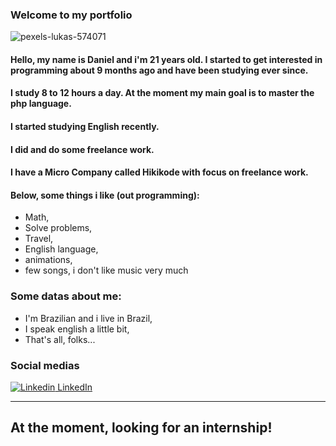 

### Welcome to my portfolio
![pexels-lukas-574071](https://user-images.githubusercontent.com/63724035/92162679-eeb1cc00-ee08-11ea-9b0a-92b136162acd.jpg)

#### Hello, my name is Daniel and i'm 21 years old. I started to get interested in programming about 9 months ago and have been studying ever since.
#### I study 8 to 12 hours a day. At the moment my main goal is to master the php language.
#### I started studying English recently.
#### I did and do some freelance work.
#### I have a Micro Company called Hikikode with focus on freelance work.
#### Below, some things i like (out programming):

- Math,
- Solve problems,
- Travel,
- English language,
- animations,
- few songs, i don't like music very much

### Some datas about me:

- I'm Brazilian and i live in Brazil,
- I speak english a little bit,
- That's all, folks...

### Social medias
[![Linkedin](https://i.stack.imgur.com/gVE0j.png) LinkedIn](https://www.linkedin.com/danielribeiroa)

---------------------------------------------------------------------------------------------------------------------------------------------------------------------------
## At the moment, looking for an internship!

